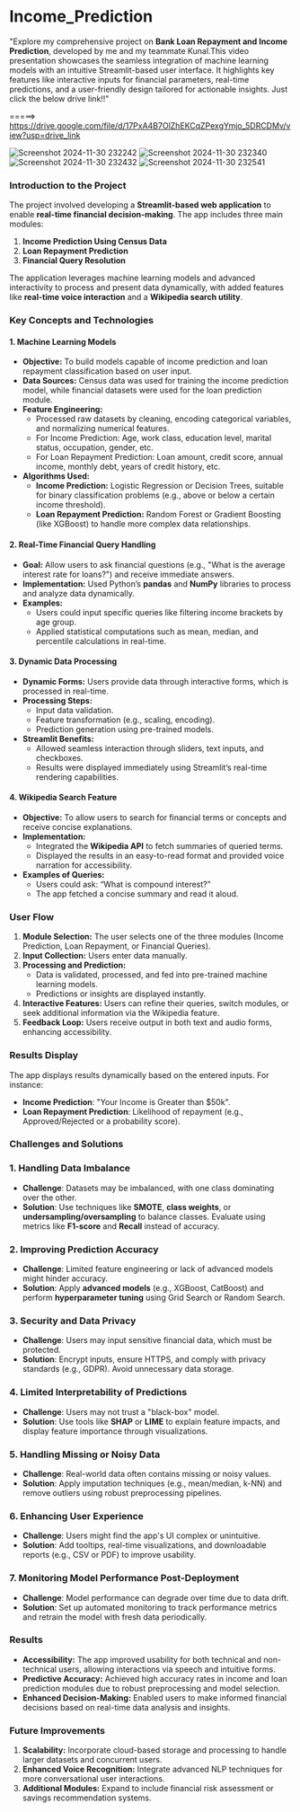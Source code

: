 # Income_Prediction

"Explore my comprehensive project on **Bank Loan Repayment and Income Prediction**, developed by me and my teammate Kunal.This video presentation showcases the seamless integration of machine learning models with an intuitive Streamlit-based user interface. It highlights key features like interactive inputs for financial parameters, real-time predictions, and a user-friendly design tailored for actionable insights. Just click the below drive link!!"

=====>  https://drive.google.com/file/d/17PxA4B7OlZhEKCqZPexgYmjo_5DRCDMv/view?usp=drive_link

![Screenshot 2024-11-30 232242](https://github.com/user-attachments/assets/c59227ce-a1fb-469e-8722-cf8b8a72b47f)
![Screenshot 2024-11-30 232340](https://github.com/user-attachments/assets/80fc5e84-8348-4cbb-8081-559261d9c348)
![Screenshot 2024-11-30 232432](https://github.com/user-attachments/assets/ff265083-74c1-4642-9f9d-92bc9b2a8520)
![Screenshot 2024-11-30 232541](https://github.com/user-attachments/assets/783a189d-6c25-4e7d-a9d1-5c8020466fc0)


### **Introduction to the Project**
The project involved developing a **Streamlit-based web application** to enable **real-time financial decision-making**. The app includes three main modules:
1. **Income Prediction Using Census Data**  
2. **Loan Repayment Prediction**  
3. **Financial Query Resolution**  

The application leverages machine learning models and advanced interactivity to process and present data dynamically, with added features like **real-time voice interaction** and a **Wikipedia search utility**.

### **Key Concepts and Technologies**

#### **1. Machine Learning Models**
- **Objective:** To build models capable of income prediction and loan repayment classification based on user input.
- **Data Sources:** Census data was used for training the income prediction model, while financial datasets were used for the loan prediction module.
- **Feature Engineering:**  
   - Processed raw datasets by cleaning, encoding categorical variables, and normalizing numerical features.  
   - For Income Prediction:
     Age, work class, education level, marital status, occupation, gender, etc.
   - For Loan Repayment Prediction:
     Loan amount, credit score, annual income, monthly debt, years of credit history, etc.  
- **Algorithms Used:**  
   - **Income Prediction:** Logistic Regression or Decision Trees, suitable for binary classification problems (e.g., above or below a certain income threshold).  
   - **Loan Repayment Prediction:** Random Forest or Gradient Boosting (like XGBoost) to handle more complex data relationships.  

#### **2. Real-Time Financial Query Handling**
- **Goal:** Allow users to ask financial questions (e.g., "What is the average interest rate for loans?") and receive immediate answers.  
- **Implementation:** Used Python’s **pandas** and **NumPy** libraries to process and analyze data dynamically.  
- **Examples:**  
   - Users could input specific queries like filtering income brackets by age group.  
   - Applied statistical computations such as mean, median, and percentile calculations in real-time.  

#### **3. Dynamic Data Processing**
- **Dynamic Forms:** Users provide data through interactive forms, which is processed in real-time.  
- **Processing Steps:**  
   - Input data validation.  
   - Feature transformation (e.g., scaling, encoding).  
   - Prediction generation using pre-trained models.  
- **Streamlit Benefits:**  
   - Allowed seamless interaction through sliders, text inputs, and checkboxes.  
   - Results were displayed immediately using Streamlit’s real-time rendering capabilities.

#### **4. Wikipedia Search Feature**
- **Objective:** To allow users to search for financial terms or concepts and receive concise explanations.  
- **Implementation:**  
   - Integrated the **Wikipedia API** to fetch summaries of queried terms.  
   - Displayed the results in an easy-to-read format and provided voice narration for accessibility.  
- **Examples of Queries:**  
   - Users could ask: “What is compound interest?”  
   - The app fetched a concise summary and read it aloud.

### **User Flow**
1. **Module Selection:** The user selects one of the three modules (Income Prediction, Loan Repayment, or Financial Queries).  
2. **Input Collection:** Users enter data manually.  
3. **Processing and Prediction:**  
   - Data is validated, processed, and fed into pre-trained machine learning models.  
   - Predictions or insights are displayed instantly.  
4. **Interactive Features:** Users can refine their queries, switch modules, or seek additional information via the Wikipedia feature.  
5. **Feedback Loop:** Users receive output in both text and audio forms, enhancing accessibility.

### Results Display 
 The app displays results dynamically based on the entered inputs. For instance:
- **Income Prediction**: "Your Income is Greater than $50k".
- **Loan Repayment Prediction**: Likelihood of repayment (e.g., Approved/Rejected or a probability score).   

### **Challenges and Solutions**

### **1. Handling Data Imbalance**
- **Challenge**: Datasets may be imbalanced, with one class dominating over the other.
- **Solution**: Use techniques like **SMOTE**, **class weights**, or **undersampling/oversampling** to balance classes. Evaluate using metrics like **F1-score** and **Recall** instead of accuracy.

### **2. Improving Prediction Accuracy**
- **Challenge**: Limited feature engineering or lack of advanced models might hinder accuracy.
- **Solution**: Apply **advanced models** (e.g., XGBoost, CatBoost) and perform **hyperparameter tuning** using Grid Search or Random Search.

### **3. Security and Data Privacy**
- **Challenge**: Users may input sensitive financial data, which must be protected.
- **Solution**: Encrypt inputs, ensure HTTPS, and comply with privacy standards (e.g., GDPR). Avoid unnecessary data storage.

### **4. Limited Interpretability of Predictions**
- **Challenge**: Users may not trust a "black-box" model.
- **Solution**: Use tools like **SHAP** or **LIME** to explain feature impacts, and display feature importance through visualizations.

### **5. Handling Missing or Noisy Data**
- **Challenge**: Real-world data often contains missing or noisy values.
- **Solution**: Apply imputation techniques (e.g., mean/median, k-NN) and remove outliers using robust preprocessing pipelines.

### **6. Enhancing User Experience**
- **Challenge**: Users might find the app's UI complex or unintuitive.
- **Solution**: Add tooltips, real-time visualizations, and downloadable reports (e.g., CSV or PDF) to improve usability.

### **7. Monitoring Model Performance Post-Deployment**
- **Challenge**: Model performance can degrade over time due to data drift.
- **Solution**: Set up automated monitoring to track performance metrics and retrain the model with fresh data periodically.

### **Results**
- **Accessibility:** The app improved usability for both technical and non-technical users, allowing interactions via speech and intuitive forms.  
- **Predictive Accuracy:** Achieved high accuracy rates in income and loan prediction modules due to robust preprocessing and model selection.  
- **Enhanced Decision-Making:** Enabled users to make informed financial decisions based on real-time data analysis and insights.

### **Future Improvements**
1. **Scalability:** Incorporate cloud-based storage and processing to handle larger datasets and concurrent users.  
2. **Enhanced Voice Recognition:** Integrate advanced NLP techniques for more conversational user interactions.  
3. **Additional Modules:** Expand to include financial risk assessment or savings recommendation systems.



